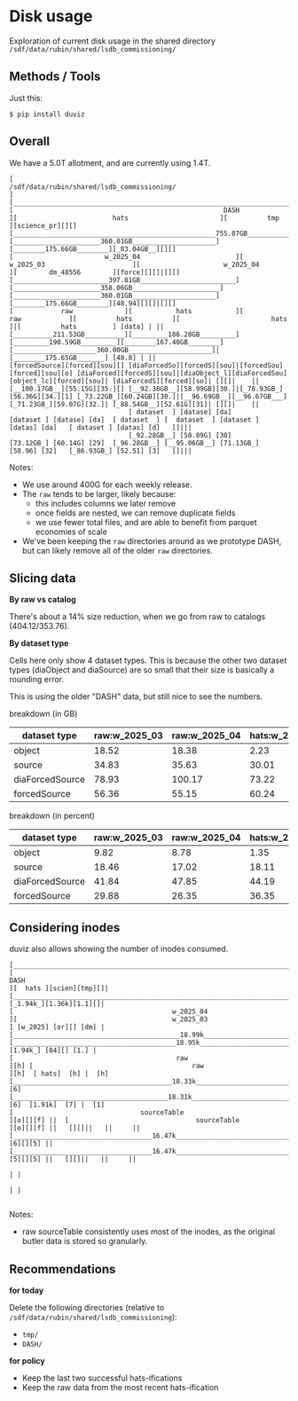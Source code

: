 # Disk usage

Exploration of current disk usage in the shared directory `/sdf/data/rubin/shared/lsdb_commissioning/`

## Methods / Tools

Just this:

```
$ pip install duviz
```

## Overall

We have a 5.0T allotment, and are currently using 1.4T.

```
[                                                                                  /sdf/data/rubin/shared/lsdb_commissioning/                                                                                 ]
[____________________________________________________________________________________________________1.40TB___________________________________________________________________________________________________]
[                                                     DASH                                                     ][                        hats                       ][          tmp           ][science_pr][][]
[___________________________________________________755.87GB___________________________________________________][______________________360.01GB_____________________][________175.66GB________][_83.04GB__][][]
[                       w_2025_04                        ][                     w_2025_03                      ][                     w_2025_04                     ][        dm_48556        ][force][][]|[][]
[________________________397.81GB________________________][______________________358.06GB______________________][______________________360.01GB_____________________][________175.66GB________][48.94][][]|[][]
[            raw             ][           hats           ][           raw            ][          hats          ][                       hats                       ]|[          hats         ] [data] | ||     
[__________211.53GB__________][_________186.28GB_________][_________190.59GB_________][________167.48GB________][_____________________360.00GB_____________________]|[________175.65GB_______] [48.8] | ||     
[forcedSource][forced][sou][] [diaForcedSo][forcedS][sou]|[forcedSou][forced][sou][o] [diaForced][forcedS][sou]|[diaObject_l][diaForcedSou][object_lc][forced][sou]| [diaForcedS][forced][so]| [][]|    ||     
[__100.17GB__][55.15G][35.][] [__92.38GB__][58.99GB][30.]|[_78.93GB_][56.36G][34.][1] [_73.22GB_][60.24GB][30.]|[__96.69GB__][__96.67GB___][_71.23GB_][59.07G][32.]| [_88.54GB__][52.61G][31]| [][]|    ||     
                              [ dataset  ] [datase] [da]                              [dataset ] [datase] [da]  [ dataset  ] [  dataset  ] [dataset ] [datas] [da]   [ dataset ] [datas] [d]   []|||           
                              [_92.28GB__] [58.89G] [30]                              [73.12GB_] [60.14G] [29]  [_96.28GB__] [__95.06GB__] [71.13GB_] [58.96] [32]   [_86.93GB_] [52.51] [3]   []|||       
```

Notes:

* We use around 400G for each weekly release. 
* The `raw` tends to be larger, likely because:
    * this includes columns we later remove
    * once fields are nested, we can remove duplicate fields
    * we use fewer total files, and are able to benefit from parquet economies of scale
* We've been keeping the `raw` directories around as we prototype DASH, but can likely remove all of the older `raw` directories.

## Slicing data

**By raw vs catalog**

There's about a 14% size reduction, when we go from raw to catalogs (404.12/353.76).

**By dataset type**

Cells here only show 4 dataset types. This is because the other two dataset types (diaObject and diaSource) are so small that their size is basically a rounding error.

This is using the older "DASH" data, but still nice to see the numbers.

breakdown (in GB)

| dataset type    | raw:w_2025_03 | raw:w_2025_04 | hats:w_2025_03 | hats:w_2025_04 |
| --------------- | ------------- | ------------- | -------------- | -------------- |
| object          | 18.52         | 18.38         | 2.23           | 2.22           |
| source          | 34.83         | 35.63         | 30.01          | 30.75          |
| diaForcedSource | 78.93         | 100.17        | 73.22          | 92.38          |
| forcedSource    | 56.36         | 55.15         | 60.24          | 58.99          |

breakdown (in percent)

| dataset type    | raw:w_2025_03 | raw:w_2025_04 | hats:w_2025_03 | hats:w_2025_04 |
| --------------- | ------------- | ------------- | -------------- | -------------- |
| object          | 9.82          | 8.78          | 1.35           | 1.2            |
| source          | 18.46         | 17.02         | 18.11          | 16.68          |
| diaForcedSource | 41.84         | 47.85         | 44.19          | 50.11          |
| forcedSource    | 29.88         | 26.35         | 36.35          | 32             |


## Considering inodes

duviz also allows showing the number of inodes consumed.

```
[____________________________________________________________________________________________________43.01k___________________________________________________________________________________________________]
[                                                                                        DASH                                                                                        ][  hats ][scien][tmp][]| 
[_______________________________________________________________________________________37.94k_______________________________________________________________________________________][_1.94k_][1.36k][1.1][]| 
[                                        w_2025_04                                        ][                                       w_2025_03                                        ] [w_2025] [or][] [dm] |   
[__________________________________________18.99k_________________________________________][_________________________________________18.95k_________________________________________] [1.94k_] [84][] [1.] |   
[                                         raw                                         ][h] [                                        raw                                         ][h]  [ hats]  [h] |  [h]      
[________________________________________18.33k_______________________________________][6] [_______________________________________18.31k_______________________________________][6]  [1.91k]  [7] |  [1]      
[                                sourceTable                                 ][o][][f] ||  [                                sourceTable                                ][o][][f] ||   [][]||   ||     ||       
[___________________________________16.47k___________________________________][6][][5] ||  [___________________________________16.47k__________________________________][5][][5] ||   [][]||   ||     ||       
                                                                                                                                                                                      | |                      
                                                                                                                                                                                      | |   
                                                                                                                                                                        
```

Notes:
* raw sourceTable consistently uses most of the inodes, as the original butler data is stored so granularly.

## Recommendations 

**for today**

Delete the following directories (relative to `/sdf/data/rubin/shared/lsdb_commissioning`):

* `tmp/`
* `DASH/`

**for policy**

* Keep the last two successful hats-ifications
* Keep the raw data from the most recent hats-ification
